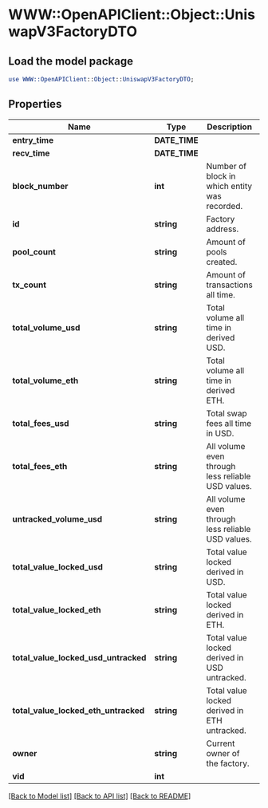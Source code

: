 # WWW::OpenAPIClient::Object::UniswapV3FactoryDTO

## Load the model package
```perl
use WWW::OpenAPIClient::Object::UniswapV3FactoryDTO;
```

## Properties
Name | Type | Description | Notes
------------ | ------------- | ------------- | -------------
**entry_time** | **DATE_TIME** |  | [optional] 
**recv_time** | **DATE_TIME** |  | [optional] 
**block_number** | **int** | Number of block in which entity was recorded. | [optional] 
**id** | **string** | Factory address. | [optional] 
**pool_count** | **string** | Amount of pools created. | [optional] 
**tx_count** | **string** | Amount of transactions all time. | [optional] 
**total_volume_usd** | **string** | Total volume all time in derived USD. | [optional] 
**total_volume_eth** | **string** | Total volume all time in derived ETH. | [optional] 
**total_fees_usd** | **string** | Total swap fees all time in USD. | [optional] 
**total_fees_eth** | **string** | All volume even through less reliable USD values. | [optional] 
**untracked_volume_usd** | **string** | All volume even through less reliable USD values. | [optional] 
**total_value_locked_usd** | **string** | Total value locked derived in USD. | [optional] 
**total_value_locked_eth** | **string** | Total value locked derived in ETH. | [optional] 
**total_value_locked_usd_untracked** | **string** | Total value locked derived in USD untracked. | [optional] 
**total_value_locked_eth_untracked** | **string** | Total value locked derived in ETH untracked. | [optional] 
**owner** | **string** | Current owner of the factory. | [optional] 
**vid** | **int** |  | [optional] 

[[Back to Model list]](../README.md#documentation-for-models) [[Back to API list]](../README.md#documentation-for-api-endpoints) [[Back to README]](../README.md)


